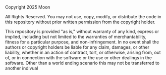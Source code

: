 Copyright 2025 Moon

All Rights Reserved. You may not use, copy, modify, or distribute the code in this repository without prior written permission from the copyright holder.

This repository is provided "as is," without warranty of any kind, express or implied, including but not limited to the warranties of merchantability, fitness for a particular purpose, and non-infringement. In no event shall the authors or copyright holders be liable for any claim, damages, or other liability, whether in an action of contract, tort, or otherwise, arising from, out of, or in connection with the software or the use or other dealings in the software.
Other than a world ending scenario this may not be transferred to another indivual 
